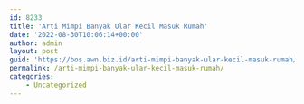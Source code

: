 ```yaml
---
id: 8233
title: 'Arti Mimpi Banyak Ular Kecil Masuk Rumah'
date: '2022-08-30T10:06:14+00:00'
author: admin
layout: post
guid: 'https://bos.awn.biz.id/arti-mimpi-banyak-ular-kecil-masuk-rumah/'
permalink: /arti-mimpi-banyak-ular-kecil-masuk-rumah/
categories:
    - Uncategorized
---
```


